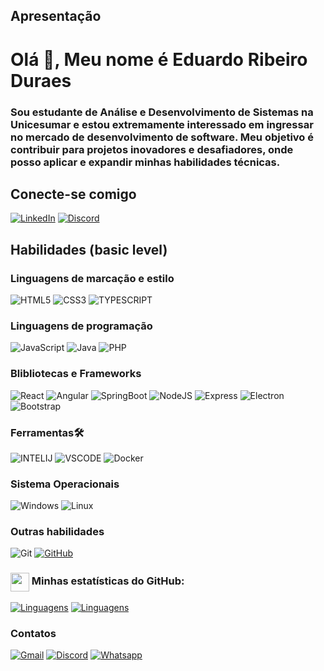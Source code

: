 
## Apresentação
<h1 align="left">Olá 👋, Meu nome é Eduardo Ribeiro Duraes</h1>
<h3 align="left">Sou estudante de Análise e Desenvolvimento de Sistemas na Unicesumar e estou extremamente interessado em ingressar no mercado de desenvolvimento de software. Meu objetivo é contribuir para projetos inovadores e desafiadores, onde posso aplicar e expandir minhas habilidades técnicas.</h3>

## Conecte-se comigo

[![LinkedIn](https://img.shields.io/badge/LinkedIn-123?style=for-the-badge&logo=linkedin)](https://www.linkedin.com/in/eduardo-ribeiro-dur%C3%A3es-3b90348a/)
[![Discord](https://img.shields.io/badge/Discord-123?logo=discord&style=for-the-badge)](https://discord.gg/3duard0#4143)


## Habilidades (basic level)

### Linguagens de marcação e estilo

![HTML5](https://img.shields.io/badge/HTML5-123?style=for-the-badge&logo=html5)
![CSS3](https://img.shields.io/badge/CSS3-123?style=for-the-badge&logo=css3&logoColor=264CE4)
![TYPESCRIPT](https://img.shields.io/badge/TypeScript-123?logo=typescript&style=for-the-badge)


### Linguagens de programação

![JavaScript](https://img.shields.io/badge/JavaScript-123?style=for-the-badge&logo=javascript)
![Java](https://img.shields.io/badge/Java-123?logo=java&style=for-the-badge)
![PHP](https://img.shields.io/badge/PHP-123?logo=php&style=for-the-badge)


### Blibliotecas e Frameworks

![React](https://img.shields.io/badge/React-123?style=for-the-badge&logo=react)
![Angular](https://img.shields.io/badge/Angular-123?style=for-the-badge&logo=angular)
![SpringBoot](https://img.shields.io/badge/SpringBoot-123?style=for-the-badge&logo=springboot)
![NodeJS](https://img.shields.io/badge/Node.js-123?logo=node.js&style=for-the-badge)
![Express](https://img.shields.io/badge/Express.js-123?logo=express.js&style=for-the-badge)
![Electron](https://img.shields.io/badge/Electron-123?style=for-the-badge&logo=electron)
![Bootstrap](https://img.shields.io/badge/bootstrap-123?style=for-the-badge&logo=bootstrap)


### Ferramentas🛠️

![INTELIJ](https://img.shields.io/badge/IntelliJ-123?logo=intellij-idea&style=for-the-badge)
![VSCODE](https://img.shields.io/badge/VS_Code-123?logo=visual-studio-code&style=for-the-badge)
![Docker](https://img.shields.io/badge/Docker-123?style=for-the-badge&logo=docker)


### Sistema Operacionais
![Windows](https://img.shields.io/badge/Windows-123?logo=windows&style=for-the-badge)
![Linux](https://img.shields.io/badge/Linux-123?logo=linux&logoColor=white&style=for-the-badge)


### Outras habilidades

![Git](https://img.shields.io/badge/Git-123?style=for-the-badge&logo=Git)
[![GitHub](https://img.shields.io/badge/GitHub-123?style=for-the-badge&logo=github&logoColor=30A3DC)](https://docs.github.com/)


### <img src="https://github.githubassets.com/images/modules/logos_page/GitHub-Mark.png" width="30" style="vertical-align: middle;"> Minhas estatísticas do GitHub: 

[![Linguagens](https://github-readme-stats.vercel.app/api?username=eduardoRduraes&show_icons=true&locale=pt-BR&&theme=dark)](https://github.com/eduardoRduraes?tab=repositories)
[![Linguagens](https://github-readme-stats.vercel.app/api/top-langs/?username=eduardoRduraes&layout=compact&locale=pt-BR&&theme=dark)](https://github.com/eduardoRduraes?tab=repositories)

### Contatos

[![Gmail](https://img.shields.io/badge/Gmail-123?logo=gmail&style=for-the-badge)](mailto:eduardoduraes.bsi@gmail.com)
[![Discord](https://img.shields.io/badge/Discord-123?logo=discord&style=for-the-badge)](https://discord.gg/3duard0#4143)
[![Whatsapp](https://img.shields.io/badge/WhatsApp-123?logo=whatsapp&style=for-the-badge)](http://wa.me/5538999142447)



